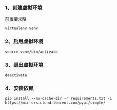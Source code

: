 ### 1、创建虚拟环境

前置要求略

```
virtualenv venv
```

### 2、启用虚拟环境

```
source venv/bin/activate
```

### 3、退出虚拟环境

```
deactivate
```

### 4、安装依赖

```
pip install --no-cache-dir -r requirements.txt -i https://mirrors.cloud.tencent.com/pypi/simple/
```